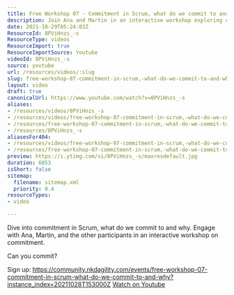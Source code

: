 ```yaml
---
title: Free Workshop 07 - Commitment in Scrum, what do we commit to and why
description: Join Ana and Martin in an interactive workshop exploring commitment in Scrum. Discover what we commit to and why. Can you commit? Sign up now!
date: 2021-10-29T05:24:03Z
ResourceId: 8PViHnzs_-s
ResourceType: videos
ResourceImport: true
ResourceImportSource: Youtube
videoId: 8PViHnzs_-s
source: youtube
url: /resources/videos/:slug
slug: free-workshop-07-commitment-in-scrum,-what-do-we-commit-to-and-why
layout: video
draft: true
canonicalUrl: https://www.youtube.com/watch?v=8PViHnzs_-s
aliases:
- /resources/videos/8PViHnzs_-s
- /resources/videos/free-workshop-07-commitment-in-scrum,-what-do-we-commit-to-and-why
- /resources/free-workshop-07-commitment-in-scrum,-what-do-we-commit-to-and-why
- /resources/8PViHnzs_-s
aliasesFor404:
- /resources/videos/free-workshop-07-commitment-in-scrum,-what-do-we-commit-to-and-why
- /resources/free-workshop-07-commitment-in-scrum,-what-do-we-commit-to-and-why
preview: https://i.ytimg.com/vi/8PViHnzs_-s/maxresdefault.jpg
duration: 6853
isShort: false
sitemap:
  filename: sitemap.xml
  priority: 0.4
resourceTypes:
- video

---
```

 Dive into commitment in Scrum, what do we commit to and why. Engage with Ana, Martin, and the other participants in an interactive workshop on commitment.

Can you commit?

Sign up: https://community.nkdagility.com/events/free-workshop-07-commitment-in-scrum-what-do-we-commit-to-and-why?instance_index=20211028T153000Z 
 [Watch on Youtube](https://www.youtube.com/watch?v=8PViHnzs_-s)
